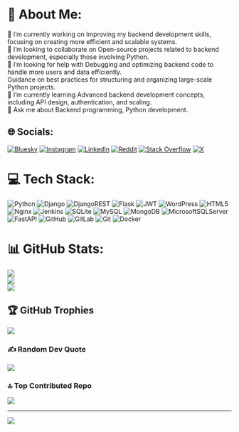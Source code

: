# 💫 About Me:
🔭 I’m currently working on Improving my backend development skills, focusing on creating more efficient and scalable systems. <br>👯 I’m looking to collaborate on Open-source projects related to backend development, especially those involving Python. <br>🤝 I’m looking for help with Debugging and optimizing backend code to handle more users and data efficiently. <br>Guidance on best practices for structuring and organizing large-scale Python projects.<br>🌱 I’m currently learning Advanced backend development concepts, including API design, authentication, and scaling. <br>💬 Ask me about Backend programming, Python development.


## 🌐 Socials:
[![Bluesky](https://img.shields.io/badge/bluesky-0285FF?style=for-the-badge&logo=bluesky&logoColor=%23FFFFFF)](https://bsky.app/profile/amirdoustdar.bsky.social) [![Instagram](https://img.shields.io/badge/Instagram-%23E4405F.svg?logo=Instagram&logoColor=white)](https://instagram.com/amirrdoustdar) [![LinkedIn](https://img.shields.io/badge/LinkedIn-%230077B5.svg?logo=linkedin&logoColor=white)](https://linkedin.com/in/amirdoustdar) [![Reddit](https://img.shields.io/badge/Reddit-%23FF4500.svg?logo=Reddit&logoColor=white)](https://reddit.com/user/amir_doustdar) [![Stack Overflow](https://img.shields.io/badge/-Stackoverflow-FE7A16?logo=stack-overflow&logoColor=white)](https://stackoverflow.com/users/amir-doustdar) [![X](https://img.shields.io/badge/X-black.svg?logo=X&logoColor=white)](https://x.com/iamirdoustdar) 

# 💻 Tech Stack:
![Python](https://img.shields.io/badge/python-3670A0?style=for-the-badge&logo=python&logoColor=ffdd54) ![Django](https://img.shields.io/badge/django-%23092E20.svg?style=for-the-badge&logo=django&logoColor=white) ![DjangoREST](https://img.shields.io/badge/DJANGO-REST-ff1709?style=for-the-badge&logo=django&logoColor=white&color=ff1709&labelColor=gray) ![Flask](https://img.shields.io/badge/flask-%23000.svg?style=for-the-badge&logo=flask&logoColor=white) ![JWT](https://img.shields.io/badge/JWT-black?style=for-the-badge&logo=JSON%20web%20tokens) ![WordPress](https://img.shields.io/badge/WordPress-%23117AC9.svg?style=for-the-badge&logo=WordPress&logoColor=white) ![HTML5](https://img.shields.io/badge/html5-%23E34F26.svg?style=for-the-badge&logo=html5&logoColor=white) ![Nginx](https://img.shields.io/badge/nginx-%23009639.svg?style=for-the-badge&logo=nginx&logoColor=white) ![Jenkins](https://img.shields.io/badge/jenkins-%232C5263.svg?style=for-the-badge&logo=jenkins&logoColor=white) ![SQLite](https://img.shields.io/badge/sqlite-%2307405e.svg?style=for-the-badge&logo=sqlite&logoColor=white) ![MySQL](https://img.shields.io/badge/mysql-4479A1.svg?style=for-the-badge&logo=mysql&logoColor=white) ![MongoDB](https://img.shields.io/badge/MongoDB-%234ea94b.svg?style=for-the-badge&logo=mongodb&logoColor=white) ![MicrosoftSQLServer](https://img.shields.io/badge/Microsoft%20SQL%20Server-CC2927?style=for-the-badge&logo=microsoft%20sql%20server&logoColor=white) ![FastAPI](https://img.shields.io/badge/FastAPI-005571?style=for-the-badge&logo=fastapi) ![GitHub](https://img.shields.io/badge/github-%23121011.svg?style=for-the-badge&logo=github&logoColor=white) ![GitLab](https://img.shields.io/badge/gitlab-%23181717.svg?style=for-the-badge&logo=gitlab&logoColor=white) ![Git](https://img.shields.io/badge/git-%23F05033.svg?style=for-the-badge&logo=git&logoColor=white) ![Docker](https://img.shields.io/badge/docker-%230db7ed.svg?style=for-the-badge&logo=docker&logoColor=white)
# 📊 GitHub Stats:
![](https://github-readme-stats.vercel.app/api?username=Amirrdoustdar&theme=dark&hide_border=false&include_all_commits=true&count_private=true)<br/>
![](https://github-readme-streak-stats.herokuapp.com/?user=Amirrdoustdar&theme=dark&hide_border=false)<br/>
![](https://github-readme-stats.vercel.app/api/top-langs/?username=Amirrdoustdar&theme=dark&hide_border=false&include_all_commits=true&count_private=true&layout=compact)

## 🏆 GitHub Trophies
![](https://github-profile-trophy.vercel.app/?username=Amirrdoustdar&theme=radical&no-frame=false&no-bg=false&margin-w=4)

### ✍️ Random Dev Quote
![](https://quotes-github-readme.vercel.app/api?type=horizontal&theme=radical)

### 🔝 Top Contributed Repo
![](https://github-contributor-stats.vercel.app/api?username=Amirrdoustdar&limit=5&theme=dark&combine_all_yearly_contributions=true)

---
[![](https://visitcount.itsvg.in/api?id=Amirrdoustdar&icon=0&color=0)](https://visitcount.itsvg.in)

<!-- Proudly created with GPRM ( https://gprm.itsvg.in ) -->

